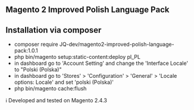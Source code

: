 ## Magento 2 Improved Polish Language Pack

## Installation via composer
- composer require JQ-dev/magento2-improved-polish-language-pack:1.0.1
- php bin/magento setup:static-content:deploy pl_PL
- in dashboard go to 'Account Setting' and change the 'Interface Locale' to "Polski (Polska)"
- in dashboard go to 'Stores' > 'Configuration' > 'General' > 'Locale options: Locale' and set 'polski (Polska)'
- php bin/magento cache:flush

:information_source: Developed and tested on Magento 2.4.3
